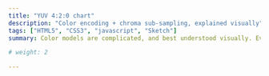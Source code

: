```yaml
---
title: "YUV 4:2:0 chart"
description: "Color encoding + chroma sub-sampling, explained visually"
tags: ["HTML5", "CSS3", "javascript", "Sketch"]
summary: Color models are complicated, and best understood visually. Ever wonder what YUV420 on your HDTV means?

# weight: 2

---
```

